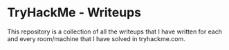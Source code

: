 # TryHackMe - Writeups
 
 This repository is a collection of all the writeups that I have written for each and every room/machine that I have solved in tryhackme.com.
 


